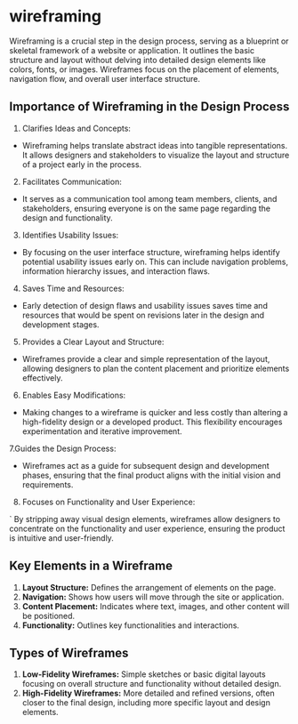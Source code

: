 # wireframing

Wireframing is a crucial step in the design process, serving as a blueprint or skeletal framework of a website or application. It outlines the basic structure and layout without delving into detailed design elements like colors, fonts, or images. Wireframes focus on the placement of elements, navigation flow, and overall user interface structure.

## Importance of Wireframing in the Design Process
1. Clarifies Ideas and Concepts:

- Wireframing helps translate abstract ideas into tangible representations. It allows designers and stakeholders to visualize the layout and structure of a project early in the process.

2. Facilitates Communication:

- It serves as a communication tool among team members, clients, and stakeholders, ensuring everyone is on the same page regarding the design and functionality.

3. Identifies Usability Issues:

- By focusing on the user interface structure, wireframing helps identify potential usability issues early on. This can include navigation problems, information hierarchy issues, and interaction flaws.

4. Saves Time and Resources:

- Early detection of design flaws and usability issues saves time and resources that would be spent on revisions later in the design and development stages.

5. Provides a Clear Layout and Structure:

- Wireframes provide a clear and simple representation of the layout, allowing designers to plan the content placement and prioritize elements effectively.

6. Enables Easy Modifications:

- Making changes to a wireframe is quicker and less costly than altering a high-fidelity design or a developed product. This flexibility encourages experimentation and iterative improvement.

7.Guides the Design Process:

- Wireframes act as a guide for subsequent design and development phases, ensuring that the final product aligns with the initial vision and requirements.

8. Focuses on Functionality and User Experience:

` By stripping away visual design elements, wireframes allow designers to concentrate on the functionality and user experience, ensuring the product is intuitive and user-friendly.

## Key Elements in a Wireframe
1. **Layout Structure:** Defines the arrangement of elements on the page.
2. **Navigation:** Shows how users will move through the site or application.
3. **Content Placement:** Indicates where text, images, and other content will be positioned.
4. **Functionality:** Outlines key functionalities and interactions.


## Types of Wireframes
1. **Low-Fidelity Wireframes:** Simple sketches or basic digital layouts focusing on overall structure and functionality without detailed design.
2. **High-Fidelity Wireframes:** More detailed and refined versions, often closer to the final design, including more specific layout and design elements.

